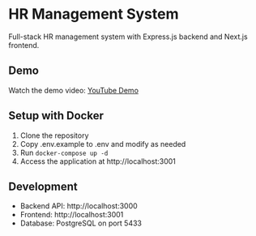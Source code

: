 # HR Management System

Full-stack HR management system with Express.js backend and Next.js frontend.

## Demo

Watch the demo video: [YouTube Demo](https://youtu.be/8e8mjG8qdOU)

## Setup with Docker

1. Clone the repository
2. Copy .env.example to .env and modify as needed
3. Run `docker-compose up -d`
4. Access the application at http://localhost:3001

## Development

- Backend API: http://localhost:3000
- Frontend: http://localhost:3001
- Database: PostgreSQL on port 5433
